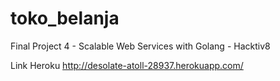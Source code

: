 # toko_belanja
Final Project 4 - Scalable Web Services with Golang - Hacktiv8

Link Heroku
http://desolate-atoll-28937.herokuapp.com/
